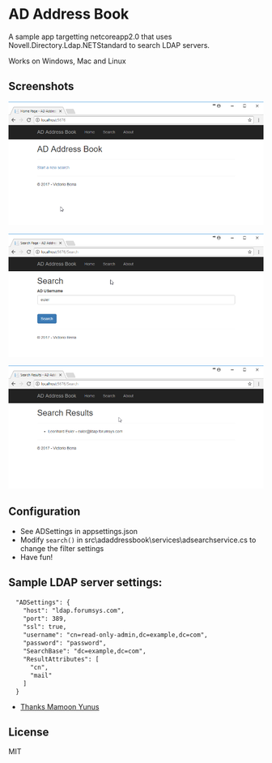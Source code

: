 # AD Address Book
A sample app targetting netcoreapp2.0 that uses Novell.Directory.Ldap.NETStandard to search LDAP servers.

Works on Windows, Mac and Linux

## Screenshots
![Home](screenshots/home.png?raw=true "Home")

![Search](screenshots/search.png?raw=true "Search")

![Results](screenshots/results.png?raw=true "Results")

## Configuration
- See ADSettings in appsettings.json
- Modify `search()` in src\adaddressbook\services\adsearchservice.cs to change the filter settings
- Have fun!

## Sample LDAP server settings:
```
  "ADSettings": {
    "host": "ldap.forumsys.com",
    "port": 389,
    "ssl": true,
    "username": "cn=read-only-admin,dc=example,dc=com",
    "password": "password",
    "SearchBase": "dc=example,dc=com",
    "ResultAttributes": [
      "cn",
      "mail"
    ]
  }
```
- [Thanks Mamoon Yunus](https://www.forumsys.com/tutorials/integration-how-to/ldap/online-ldap-test-server/)

## License
MIT
